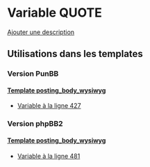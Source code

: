 # Variable QUOTE
[Ajouter une description](https://fa-tvars.appspot.com/var/QUOTE)

## Utilisations dans les templates

### Version PunBB

#### [Template posting_body_wysiwyg](punbb/posting_body_wysiwyg.md)
* [Variable &agrave; la ligne 427](../punbb/posting_body_wysiwyg.tpl#L427)

### Version phpBB2

#### [Template posting_body_wysiwyg](subsilver/posting_body_wysiwyg.md)
* [Variable &agrave; la ligne 481](../subsilver/posting_body_wysiwyg.tpl#L481)
